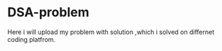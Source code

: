 # DSA-problem
Here i will upload my problem with solution ,which i solved on differnet coding platfrom.

